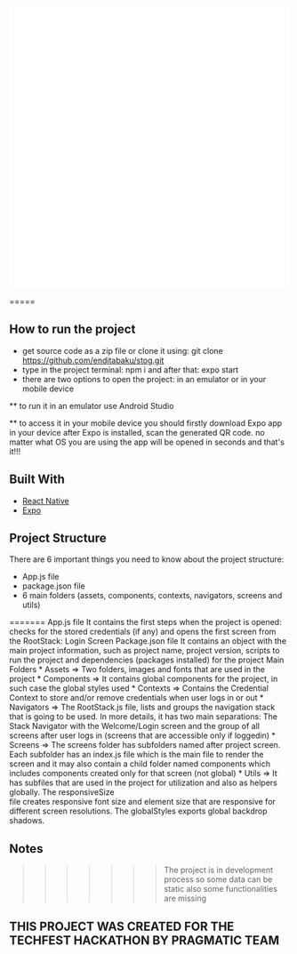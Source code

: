 ![Image](https://github.com/enditabaku/stog/blob/master/assets/Images/stog-logo-transparent.png)

=====

## How to run the project

* get source code as a zip file or clone it using: git clone https://github.com/enditabaku/stog.git
* type in the project terminal: npm i and after that: expo start
* there are two options to open the project: in an emulator or in your mobile device

** to run it in an emulator use Android Studio

** to access it in your mobile device you should firstly download Expo app in your device
   after Expo is installed, scan the generated QR code.
   no matter what OS you are using the app will be opened in seconds and that's it!!! 


## Built With

* [React Native](https://reactnative.dsev/)
* [Expo](https://expo.dev/)

## Project Structure

There are 6 important things you need to know about the project structure:
* App.js file 
* package.json file
* 6 main folders (assets, components, contexts, navigators, screens and utils)  

======= 
   App.js file
It contains the first steps when the project is opened: checks for the stored credentials (if any) and opens the first screen from the RootStack: Login Screen
    Package.json file
It contains an object with the main project information, such as project name, project version, scripts to run the project and dependencies (packages installed) for the project
    Main Folders
    * Assets => Two folders, images and fonts that are used in the project
    * Components => It contains global components for the project, in such case the global styles used
    * Contexts => Contains the Credential Context to store and/or remove credentials when user logs in or out
    * Navigators => The RootStack.js file, lists and groups the navigation stack that is going to be used.
                     In more details, it has two main separations: The Stack Navigator with the Welcome/Login screen and the group of all screens after user logs in (screens that are accessible only if loggedin)
    * Screens => The screens folder has subfolders named after project screen. Each subfolder has an index.js file which is
                  the main file to render the screen and it may also contain a child folder named components which includes components created only for that screen (not global)
    * Utils => It has subfiles that are used in the project for utilization and also as helpers globally. The responsiveSize  
               file creates responsive font size and element size that are responsive for different screen resolutions. The globalStyles exports global backdrop shadows. 

## Notes

>>>>>>> The project is in development process so some data can be static also some functionalities are missing

## THIS PROJECT WAS CREATED FOR THE TECHFEST HACKATHON BY PRAGMATIC TEAM
